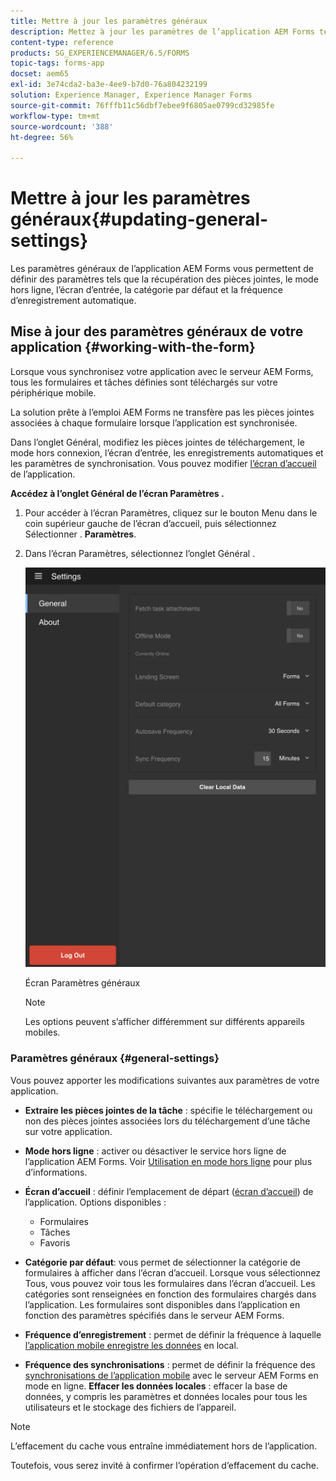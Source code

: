 ```yaml
---
title: Mettre à jour les paramètres généraux
description: Mettez à jour les paramètres de l’application AEM Forms tels que l’écran d’accueil et récupérez les options de points de départ et de pièces jointes.
content-type: reference
products: SG_EXPERIENCEMANAGER/6.5/FORMS
topic-tags: forms-app
docset: aem65
exl-id: 3e74cda2-ba3e-4ee9-b7d0-76a804232199
solution: Experience Manager, Experience Manager Forms
source-git-commit: 76fffb11c56dbf7ebee9f6805ae0799cd32985fe
workflow-type: tm+mt
source-wordcount: '388'
ht-degree: 56%

---
```


# Mettre à jour les paramètres généraux{#updating-general-settings}

Les paramètres généraux de l’application AEM Forms vous permettent de définir des paramètres tels que la récupération des pièces jointes, le mode hors ligne, l’écran d’entrée, la catégorie par défaut et la fréquence d’enregistrement automatique.

## Mise à jour des paramètres généraux de votre application {#working-with-the-form}

Lorsque vous synchronisez votre application avec le serveur AEM Forms, tous les formulaires et tâches définies sont téléchargés sur votre périphérique mobile.

La solution prête à l’emploi AEM Forms ne transfère pas les pièces jointes associées à chaque formulaire lorsque l’application est synchronisée.

Dans l’onglet Général, modifiez les pièces jointes de téléchargement, le mode hors connexion, l’écran d’entrée, les enregistrements automatiques et les paramètres de synchronisation. Vous pouvez modifier [l’écran d’accueil](../../forms/using/home-screen.md) de l’application.

**Accédez à l’onglet Général de l’écran Paramètres .**

1. Pour accéder à l’écran Paramètres, cliquez sur le bouton Menu dans le coin supérieur gauche de l’écran d’accueil, puis sélectionnez Sélectionner . **Paramètres**.
1. Dans l’écran Paramètres, sélectionnez l’onglet Général .

   ![Paramètres généraux de l’application AEM Forms](assets/gen-settings-1.png)

   Écran Paramètres généraux

   >[!NOTE]
   >
   >Les options peuvent s’afficher différemment sur différents appareils mobiles.

### Paramètres généraux {#general-settings}

Vous pouvez apporter les modifications suivantes aux paramètres de votre application.

* **Extraire les pièces jointes de la tâche** : spécifie le téléchargement ou non des pièces jointes associées lors du téléchargement d’une tâche sur votre application.
* **Mode hors ligne** : activer ou désactiver le service hors ligne de l’application AEM Forms. Voir [Utilisation en mode hors ligne](/help/forms/using/work-offline-mode.md) pour plus d’informations.
* **Écran d’accueil** : définir l’emplacement de départ ([écran d’accueil](../../forms/using/home-screen.md)) de l’application.
 Options disponibles :

   * Formulaires
   * Tâches
   * Favoris

* **Catégorie par défaut**: vous permet de sélectionner la catégorie de formulaires à afficher dans l’écran d’accueil. Lorsque vous sélectionnez Tous, vous pouvez voir tous les formulaires dans l’écran d’accueil. Les catégories sont renseignées en fonction des formulaires chargés dans l’application. Les formulaires sont disponibles dans l’application en fonction des paramètres spécifiés dans le serveur AEM Forms.

* **Fréquence d’enregistrement** : permet de définir la fréquence à laquelle [l’application mobile enregistre les données](../../forms/using/autosave-data-app.md) en local.
* **Fréquence des synchronisations** : permet de définir la fréquence des [synchronisations de l’application mobile](../../forms/using/sync-app.md) avec le serveur AEM Forms en mode en ligne.
  **Effacer les données locales** : effacer la base de données, y compris les paramètres et données locales pour tous les utilisateurs et le stockage des fichiers de l’appareil.

>[!NOTE]
>
>L’effacement du cache vous entraîne immédiatement hors de l’application.
>
>Toutefois, vous serez invité à confirmer l’opération d’effacement du cache.
